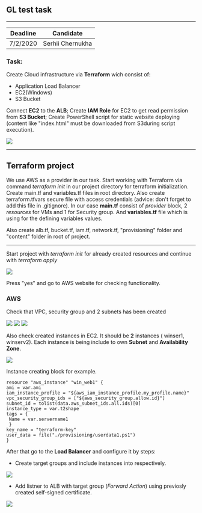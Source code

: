 ## GL test task
___
Deadline  | Candidate
------------- | -------------
7/2/2020  | Serhii Chernukha

### Task:

Create Cloud infrastructure via **Terraform** wich consist of:
-	Application Load Balancer
-	EC2(Windows)
-	S3 Bucket

Connect **EC2** to the **ALB**; Create **IAM Role** for EC2 to get read permission from **S3 Bucket**; Create PowerShell script for static website deploying (content like "index.html" must be downloaded from S3during script execution).

![](https://i.paste.pics/91ba0e9e037c8ea132684547bb1c76ad.png?trs=f620bab9b8a145e7bbc0774c996ef0a07efbf147278d50b61c445cb7977ca6bd)


___

## Terraform project

We use AWS as a provider in our task. Start working with Terraform via command *terraform init* in our project directory for terraform initialization. Create main.tf and variables.tf files in root directory. Also create terraform.tfvars secure file with access credentials (advice: don't forget to add this file in .gitignore). In our case **main.tf** consist of *provider* block, 2 *resources* for VMs and 1 for Security group. And **variables.tf** file which is using for the  defining variables values.

Also create alb.tf, bucket.tf, iam.tf, network.tf, "provisioning" folder and "content" folder in root of project.
___

Start project with *terraform init* for already created resources and continue with *terraform apply*

![](https://i.paste.pics/8fd1563d0316d051932cf0f3fc8b99cd.png?trs=f620bab9b8a145e7bbc0774c996ef0a07efbf147278d50b61c445cb7977ca6bd)

Press "yes" and go to AWS website for checking functionality.

### AWS

Check that VPC, security group and 2 subnets has been created

![](https://i.paste.pics/5f511834c5daf973d24548e88a7a7282.png?trs=f620bab9b8a145e7bbc0774c996ef0a07efbf147278d50b61c445cb7977ca6bd)
![](https://i.paste.pics/cc38b6869405a3fffec1e4245690a78a.png?trs=f620bab9b8a145e7bbc0774c996ef0a07efbf147278d50b61c445cb7977ca6bd)
![](https://i.paste.pics/6ee003d00e436441d7807e42e1539b92.png?trs=f620bab9b8a145e7bbc0774c996ef0a07efbf147278d50b61c445cb7977ca6bd)

Also check created instances in EC2. It should be **2** instances ( winser1, winserv2). Each instance is being include to own **Subnet** and **Availability Zone**.

![](https://i.paste.pics/d70d325ecfb60b264ea322a1e16bf394.png?trs=f620bab9b8a145e7bbc0774c996ef0a07efbf147278d50b61c445cb7977ca6bd)

Instance creating block for example.

```
resource "aws_instance" "win_web1" {
ami = var.ami
iam_instance_profile = "${aws_iam_instance_profile.my_profile.name}"
vpc_security_group_ids = ["${aws_security_group.allow.id}"]
subnet_id = tolist(data.aws_subnet_ids.all.ids)[0]
instance_type = var.t2shape
tags = {
 Name = var.servername1
 }
key_name = "terraform-key"
user_data = file("./provisioning/userdata1.ps1")
}
```


After that go to the **Load Balancer** and configure it by steps:

  - Create target groups and include instances into respectively.

  ![](https://i.paste.pics/cd8540c007728ecb2c100418910725eb.png?trs=f620bab9b8a145e7bbc0774c996ef0a07efbf147278d50b61c445cb7977ca6bd)

  - Add listner to ALB with target group (*Forward Action*) using previosly created self-signed certificate.

  ![](https://i.paste.pics/c4f979bf3e2fb4c453d25b4d11a4743d.png?trs=f620bab9b8a145e7bbc0774c996ef0a07efbf147278d50b61c445cb7977ca6bd)
